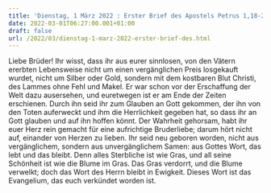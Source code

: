 ```yaml
---
title: 'Dienstag, 1 März 2022 : Erster Brief des Apostels Petrus 1,18-25.'
date: 2022-03-01T06:27:00.001+01:00
draft: false
url: /2022/03/dienstag-1-marz-2022-erster-brief-des.html
---
```


Liebe Brüder! Ihr wisst, dass ihr aus eurer sinnlosen, von den Vätern ererbten Lebensweise nicht um einen vergänglichen Preis losgekauft wurdet, nicht um Silber oder Gold, sondern mit dem kostbaren Blut Christi, des Lammes ohne Fehl und Makel. Er war schon vor der Erschaffung der Welt dazu ausersehen, und euretwegen ist er am Ende der Zeiten erschienen. Durch ihn seid ihr zum Glauben an Gott gekommen, der ihn von den Toten auferweckt und ihm die Herrlichkeit gegeben hat, so dass ihr an Gott glauben und auf ihn hoffen könnt. Der Wahrheit gehorsam, habt ihr euer Herz rein gemacht für eine aufrichtige Bruderliebe; darum hört nicht auf, einander von Herzen zu lieben. Ihr seid neu geboren worden, nicht aus vergänglichem, sondern aus unvergänglichem Samen: aus Gottes Wort, das lebt und das bleibt. Denn alles Sterbliche ist wie Gras, und all seine Schönheit ist wie die Blume im Gras. Das Gras verdorrt, und die Blume verwelkt; doch das Wort des Herrn bleibt in Ewigkeit. Dieses Wort ist das Evangelium, das euch verkündet worden ist.